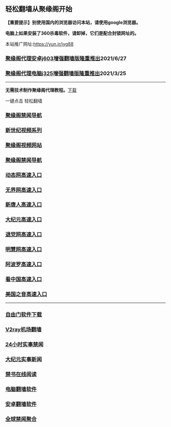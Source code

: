 ## 轻松翻墙从聚缘阁开始

**【重要提示】别使用国内的浏览器访问本站，请使用google浏览器。**

**电脑上如果安装了360杀毒软件，请卸掉，它们是配合封锁网址的。**

本站推广网址:https://yun.ir/jyg88

### [聚缘阁代理安卓j603增强翻墙版隆重推出](https://gitlab.com/juyuange/2/-/raw/master/j603.apk)2021/6/27

### [聚缘阁代理电脑j325增强翻墙版隆重推出](https://gitlab.com/juyuange/2/-/raw/master/j325dn.rar)2021/3/25

***



**无需技术制作聚缘阁代理教程。**[下载](https://gitlab.com/j25414/jyg/-/raw/master/jygdl.rar)

一键点击 轻松翻墙

### [聚缘阁禁闻导航](https://9.oppi.tk)

### [新世纪视频系列](https://9.oppi.tk/sj.html)

### [聚缘阁视频网站](https://9.oppi.tk/)

### [聚缘阁禁闻导航](https://bitbucket.org/ewwmakye/mo/src/master/README.md)

### [动态网高速入口](https://h.caaee.ml/54786/u44774p)

### [无界网高速入口](https://h.caaee.ml/54786/u12t)

### [新唐人高速入口](https://h.caaee.ml/54786/t5t)

### [大纪元高速入口](https://h.caaee.ml/54786/g7t)

### [退党网高速入口](https://h.caaee.ml/54786/d8g)

### [明慧网高速入口](https://h.caaee.ml/54786/e3g)

### [阿波罗高速入口](https://h.caaee.ml/54786/e13a)

### [看中国高速入口](https://h.caaee.ml/54786/e11n)

### [美国之音高速入口](https://h.caaee.ml/54786/e18m)

***






### [自由门软件下载](https://git.io/skyfree)

### [V2ray机场翻墙](https://github.com/bannedbook/fanqiang/wiki/V2ray%E6%9C%BA%E5%9C%BA)

### [24小时实事禁闻](https://github.com/fyvn2199/djy/blob/master/gb/n24hr.md?dfh#1)

### [大纪元实事新闻](https://github.com/fyvn2199/djy/blob/master/gb/nsc413.md?dfh#1)

### [禁书在线阅读](https://github.com/txyzum203/djy/blob/master/gb/9p.md?flntdtv#1)

### [电脑翻墙软件](https://github.com/Alvin9999/new-pac/wiki)

### [安卓翻墙软件](https://git.io/afq)

### [全球禁闻聚合](https://github.com/gfw-breaker/banned-news1/blob/master/README.md)












